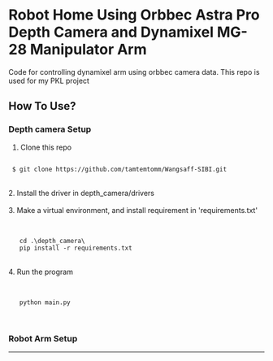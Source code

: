 # Robot Home Using Orbbec Astra Pro Depth Camera and Dynamixel MG-28 Manipulator Arm
Code for controlling dynamixel arm using orbbec camera data. This repo is used for my PKL project

## How To Use?
### Depth camera Setup
1. Clone this repo
   <br>
  ```

   $ git clone https://github.com/tamtemtomm/Wangsaff-SIBI.git

  ```
  </br>
2. Install the driver in depth_camera/drivers
  <br></br>
3. Make a virtual environment, and install requirement in 'requirements.txt' 
   <br></br>
  
   ```

      cd .\depth_camera\
      pip install -r requirements.txt

  ```
  </br>
4. Run the program
<br></br>
  
   ```

      python main.py

  ```
  </br>

### Robot Arm Setup
---
